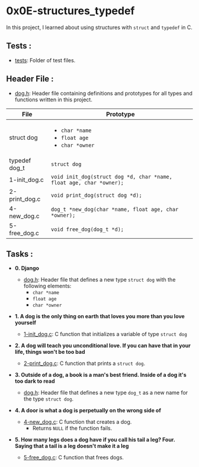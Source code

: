 # 0x0E-structures_typedef

In this project, I learned about using structures with `struct` and `typedef` in C.

## Tests :
+ [tests](./tests): Folder of test files.

## Header File :

+ [dog.h](./dog.h): Header file containing definitions and prototypes for all types
and functions written in this project.

| File            | Prototype                                                                |
| --------------- | ------------------------------------------------------------------------ |
| struct dog      | <ul><li>`char *name`</li><li>`float age`</li><li>`char *owner`</li></ul> |
| typedef dog_t   | `struct dog`                                                             |
| 1-init_dog.c    | `void init_dog(struct dog *d, char *name, float age, char *owner);`      |
| 2-print_dog.c   | `void print_dog(struct dog *d);`                                         |
| 4-new_dog.c     | `dog_t *new_dog(char *name, float age, char *owner);`                    |
|   5-free_dog.c  | `void free_dog(dog_t *d);`                                               |


## Tasks :

+ **0. Django**
  - [dog.h](./dog.h): Header file that defines a new type `struct dog` with the
  following elements:
    - `char *name`
    - `float age`
    - `char *owner`
    
+ **1. A dog is the only thing on earth that loves you more than you love yourself**
  - [1-init_dog.c](./1-init_dog.c): C function that initializes a variable of type `struct dog`
  
+ **2. A dog will teach you unconditional love. If you can have that in your life, things won't be too bad**
  - [2-print_dog.c](./2-print_dog.c): C function that prints a `struct dog`.
  
+ **3. Outside of a dog, a book is a man's best friend. Inside of a dog it's too dark to read**
  - [dog.h](./dog.h): Header file that defines a new type `dog_t` as a new name for the
  type `struct dog`.
  
+ **4. A door is what a dog is perpetually on the wrong side of**
  - [4-new_dog.c](./4-new_dog.c): C function that creates a dog.
    - Returns `NULL` if the function fails.
    
+ **5. How many legs does a dog have if you call his tail a leg? Four. Saying that a tail is a leg doesn't make it a leg**
  - [5-free_dog.c](./5-free_dog.c): C function that frees dogs.
  
  
  
  
